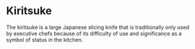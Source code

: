 # Kiritsuke

The kiritsuke is a large Japanese slicing knife that is traditionally only used by executive chefs because of its difficulty of use and significance as a symbol of status in the kitchen.